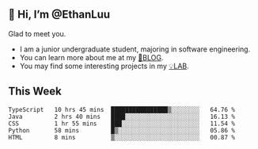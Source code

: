 ## 👋 Hi, I’m @EthanLuu

Glad to meet you.

- I am a junior undergraduate student, majoring in software engineering.
- You can learn more about me at my [📝BLOG](https://blog.ethanloo.top).
- You may find some interesting projects in my [💡LAB](https://lab.ethanloo.top).

## This Week
<!--START_SECTION:waka-->
```text
TypeScript   10 hrs 45 mins  ████████████████▒░░░░░░░░   64.76 % 
Java         2 hrs 40 mins   ████░░░░░░░░░░░░░░░░░░░░░   16.13 % 
CSS          1 hr 55 mins    ███░░░░░░░░░░░░░░░░░░░░░░   11.54 % 
Python       58 mins         █▒░░░░░░░░░░░░░░░░░░░░░░░   05.86 % 
HTML         8 mins          ▒░░░░░░░░░░░░░░░░░░░░░░░░   00.87 % 
```
<!--END_SECTION:waka-->
